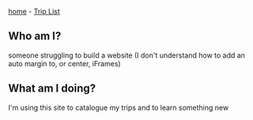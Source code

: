 [home](https://licoriceonroute.github.io) - [Trip List](https://licoriceonroute.github.io/triplist)

## Who am I?
someone struggling to build a website
(I don't understand how to add an auto margin to, or center, iFrames)

## What am I doing?
I'm using this site to catalogue my trips and to learn something new
